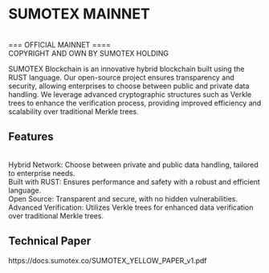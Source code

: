 <h1>SUMOTEX MAINNET</h1> <br/>
=== OFFICIAL MAINNET ==== <br/>
COPYRIGHT AND OWN BY SUMOTEX HOLDING

SUMOTEX Blockchain is an innovative hybrid blockchain built using the RUST language. Our open-source project ensures transparency and security, allowing enterprises to choose between public and private data handling. We leverage advanced cryptographic structures such as Verkle trees to enhance the verification process, providing improved efficiency and scalability over traditional Merkle trees.

<h2>Features </h2>
<br/>
Hybrid Network: Choose between private and public data handling, tailored to enterprise needs.
<br/>
Built with RUST: Ensures performance and safety with a robust and efficient language.
<br/>
Open Source: Transparent and secure, with no hidden vulnerabilities.
<br/>
Advanced Verification: Utilizes Verkle trees for enhanced data verification over traditional Merkle trees.

<h2>Technical Paper</h2>
https://docs.sumotex.co/SUMOTEX_YELLOW_PAPER_v1.pdf
